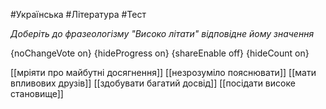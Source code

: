 #Українська #Література #Тест

*Доберіть до фразеологізму "Високо літати" відповідне йому значення*

{noChangeVote on}
{hideProgress on}
{shareEnable off}
{hideCount on}

[[мріяти про майбутні досягнення]]
[[незрозуміло пояснювати]]
[[мати впливових друзів]]
[[здобувати багатий досвід]]
[[посідати високе становище]]
